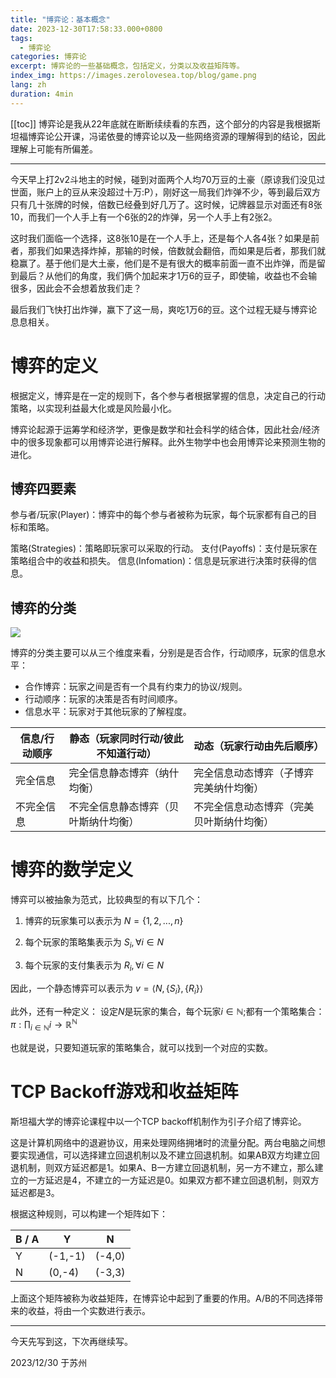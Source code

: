 ```yaml
---
title: "博弈论：基本概念"
date: 2023-12-30T17:58:33.000+0800
tags:
  - 博弈论
categories: 博弈论
excerpt: 博弈论的一些基础概念，包括定义，分类以及收益矩阵等。
index_img: https://images.zerolovesea.top/blog/game.png
lang: zh
duration: 4min
---
```

[[toc]]
博弈论是我从22年底就在断断续续看的东西，这个部分的内容是我根据斯坦福博弈论公开课，冯诺依曼的博弈论以及一些网络资源的理解得到的结论，因此理解上可能有所偏差。
***
今天早上打2v2斗地主的时候，碰到对面两个人均70万豆的土豪（原谅我们没见过世面，账户上的豆从来没超过十万:P），刚好这一局我们炸弹不少，等到最后双方只有几十张牌的时候，倍数已经叠到好几万了。这时候，记牌器显示对面还有8张10，而我们一个人手上有一个6张的2的炸弹，另一个人手上有2张2。

这时我们面临一个选择，这8张10是在一个人手上，还是每个人各4张？如果是前者，那我们如果选择炸掉，那输的时候，倍数就会翻倍，而如果是后者，那我们就稳赢了。基于他们是大土豪，他们是不是有很大的概率前面一直不出炸弹，而是留到最后？从他们的角度，我们俩个加起来才1万6的豆子，即使输，收益也不会输很多，因此会不会想着放我们走？

最后我们飞快打出炸弹，赢下了这一局，爽吃1万6的豆。这个过程无疑与博弈论息息相关。

# 博弈的定义
根据定义，博弈是在一定的规则下，各个参与者根据掌握的信息，决定自己的行动策略，以实现利益最大化或是风险最小化。

博弈论起源于运筹学和经济学，更像是数学和社会科学的结合体，因此社会/经济中的很多现象都可以用博弈论进行解释。此外生物学中也会用博弈论来预测生物的进化。

## 博弈四要素
参与者/玩家(Player)：博弈中的每个参与者被称为玩家，每个玩家都有自己的目标和策略。

策略(Strategies)：策略即玩家可以采取的行动。
支付(Payoffs)：支付是玩家在策略组合中的收益和损失。
信息(Infomation)：信息是玩家进行决策时获得的信息。

## 博弈的分类

![](https://images.zerolovesea.top/blog/231230-1.jpg)

博弈的分类主要可以从三个维度来看，分别是是否合作，行动顺序，玩家的信息水平：
- 合作博弈：玩家之间是否有一个具有约束力的协议/规则。
- 行动顺序：玩家的决策是否有时间顺序。
- 信息水平：玩家对于其他玩家的了解程度。

| 信息/行动顺序 |   静态（玩家同时行动/彼此不知道行动）   | 动态（玩家行动由先后顺序） |
| ------------- | ---- | ---- |
|完全信息|完全信息静态博弈（纳什均衡）| 完全信息动态博弈（子博弈完美纳什均衡）     |
|不完全信息| 不完全信息静态博弈（贝叶斯纳什均衡）     |  不完全信息动态博弈（完美贝叶斯纳什均衡）    |

# 博弈的数学定义
博弈可以被抽象为范式，比较典型的有以下几个：

1. 博弈的玩家集可以表示为 $N=\{1,2,...,n\}$

2. 每个玩家的策略集表示为 $S_{i},\forall i\in N$

3. 每个玩家的支付集表示为 $R_{i},\forall i\in N$

因此，一个静态博弈可以表示为 $\left.v=\langle N,\{S_{i}\},\{R_{i}\}\right\rangle$

此外，还有一种定义：
设定${N}$是玩家的集合，每个玩家$i\in\mathbb{N};$都有一个策略集合：
$\pi : \prod_{i \in \mathbb{N}} i \to \mathbb{R}^{\mathbb{N}}$

也就是说，只要知道玩家的策略集合，就可以找到一个对应的实数。

# TCP Backoff游戏和收益矩阵
斯坦福大学的博弈论课程中以一个TCP backoff机制作为引子介绍了博弈论。

这是计算机网络中的退避协议，用来处理网络拥堵时的流量分配。两台电脑之间想要实现通信，可以选择建立回退机制以及不建立回退机制。如果AB双方均建立回退机制，则双方延迟都是1。如果A、B一方建立回退机制，另一方不建立，那么建立的一方延迟是4，不建立的一方延迟是0。如果双方都不建立回退机制，则双方延迟都是3。

根据这种规则，可以构建一个矩阵如下：

| B / A | Y    | N    |
|---------|------|------|
| Y       | (-1,-1) | (-4,0) |
| N       | (0,-4) | (-3,3) |


上面这个矩阵被称为收益矩阵，在博弈论中起到了重要的作用。A/B的不同选择带来的收益，将由一个实数进行表示。

---

今天先写到这，下次再继续写。

2023/12/30 于苏州

